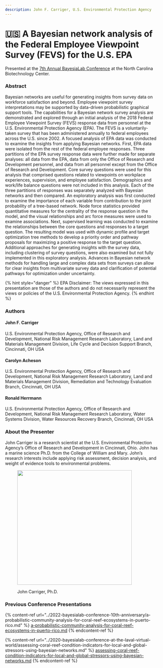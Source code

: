 ```yaml
---
description: John F. Carriger, U.S. Environmental Protection Agency
---
```


# 🇺🇸 A Bayesian network analysis of the Federal Employee Viewpoint Survey (FEVS) for the U.S. EPA

Presented at the [7th Annual BayesiaLab Conference](./) at the North Carolina Biotechnology Center.

### Abstract

Bayesian networks are useful for generating insights from survey data on workforce satisfaction and beyond. Employee viewpoint survey interpretations may be supported by data-driven probabilistic graphical support tools. The capabilities for a Bayesian network survey analysis are demonstrated and explored through an initial analysis of the 2018 Federal Employee Viewpoint Survey (FEVS) response data from personnel at the U.S. Environmental Protection Agency (EPA). The FEVS is a voluntarily-taken survey that has been administered annually to federal employees across the U.S. since 2002. A focused analysis of EPA data was conducted to examine the insights from applying Bayesian networks. First, EPA data were isolated from the rest of the federal employee responses. Three partitions of the EPA survey response data were further made for separate analyses: all data from the EPA, data from only the Office of Research and Development personnel, and data from all personnel except from the Office of Research and Development. Core survey questions were used for this analysis that comprised questions related to viewpoints on workplace experiences, supervision, and employee satisfaction. Demographics and work/life balance questions were not included in this analysis. Each of the three partitions of responses was separately analyzed with Bayesian networks and then compared. An exploratory analysis was first conducted to examine the importance of each variable from contribution to the joint probability of a tree-based network. Node force statistics provided quantitative measures for the centrality of the response question in the model, and the visual relationships and arc force measures were used to examine associations. Next, supervised learning was conducted to examine the relationships between the core questions and responses to a target question. The resulting model was used with dynamic profile and target optimization tree methods to develop a priority order and pathway proposals for maximizing a positive response to the target question. Additional approaches for generating insights with the survey data, including clustering of survey questions, were also examined but not fully implemented in this exploratory analysis. Advances in Bayesian network methods for handling large and complex data sets from surveys can allow for clear insights from multivariate survey data and clarification of potential pathways for optimization under uncertainty.

{% hint style="danger" %}
EPA Disclaimer: The views expressed in this presentation are those of the authors and do not necessarily represent the views or policies of the U.S. Environmental Protection Agency.
{% endhint %}

### Authors

#### John F. Carriger

U.S. Environmental Protection Agency, Office of Research and Development, National Risk Management Research Laboratory, Land and Materials Management Division, Life Cycle and Decision Support Branch, Cincinnati, OH USA

#### Carolyn Acheson

U.S. Environmental Protection Agency, Office of Research and Development, National Risk Management Research Laboratory, Land and Materials Management Division, Remediation and Technology Evaluation Branch, Cincinnati, OH USA

#### Ronald Herrmann

U.S. Environmental Protection Agency, Office of Research and Development, National Risk Management Research Laboratory, Water Systems Division, Water Resources Recovery Branch, Cincinnati, OH USA

### About the Presenter

John Carriger is a research scientist at the U.S. Environmental Protection Agency’s Office of Research and Development in Cincinnati, Ohio. John has a marine science Ph.D. from the College of William and Mary. John’s research interests include applying risk assessment, decision analysis, and weight of evidence tools to environmental problems.

<figure><img src="https://res.cloudinary.com/dvr3obmlj/image/upload/v1710427221/Picture_1_iantnk.webp" alt="" width="375"><figcaption><p>John Carriger, Ph.D.</p></figcaption></figure>

### Previous Conference Presentations

{% content-ref url="../2022-bayesialab-conference-10th-anniversary/a-probabilistic-community-analysis-for-coral-reef-ecosystems-in-puerto-rico.md" %}
[a-probabilistic-community-analysis-for-coral-reef-ecosystems-in-puerto-rico.md](../2022-bayesialab-conference-10th-anniversary/a-probabilistic-community-analysis-for-coral-reef-ecosystems-in-puerto-rico.md)
{% endcontent-ref %}

{% content-ref url="../2020-bayesialab-conference-at-the-laval-virtual-world/assessing-coral-reef-condition-indicators-for-local-and-global-stressors-using-bayesian-networks.md" %}
[assessing-coral-reef-condition-indicators-for-local-and-global-stressors-using-bayesian-networks.md](../2020-bayesialab-conference-at-the-laval-virtual-world/assessing-coral-reef-condition-indicators-for-local-and-global-stressors-using-bayesian-networks.md)
{% endcontent-ref %}

